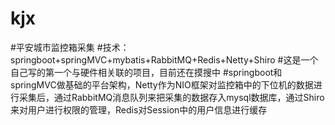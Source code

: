 # kjx
#平安城市监控箱采集
#技术：springboot+springMVC+mybatis+RabbitMQ+Redis+Netty+Shiro
#这是一个自己写的第一个与硬件相关联的项目，目前还在摸搜中
    #springboot和springMVC做基础的平台架构，Netty作为NIO框架对监控箱中的下位机的数据进行采集后，通过RabbitMQ消息队列来把采集的数据存入mysql数据库，通过Shiro来对用户进行权限的管理，Redis对Session中的用户信息进行缓存
